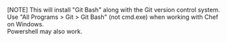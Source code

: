 [NOTE] This will install "Git Bash" along with the Git version control system.<br>Use "All Programs > Git > Git Bash" (not cmd.exe) when working with Chef on Windows.<br>Powershell may also work.
